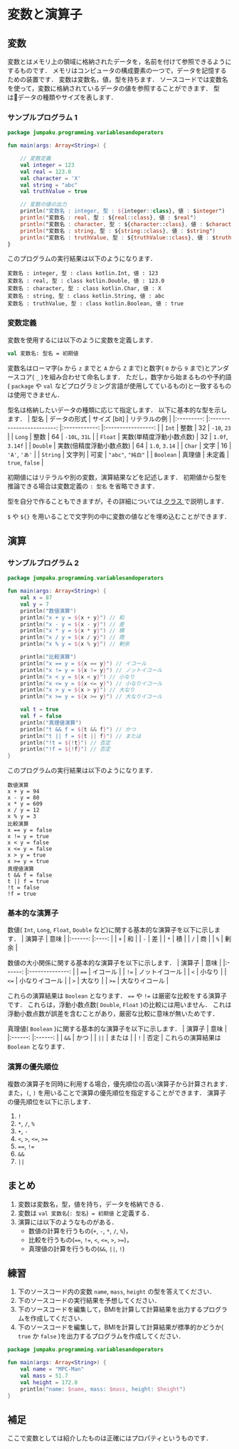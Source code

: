 # 変数と演算子

## 変数

変数とはメモリ上の領域に格納されたデータを，名前を付けて参照できるようにするものです．
メモリはコンピュータの構成要素の一つで，データを記憶するための装置です．
変数は変数名，値，型を持ちます．
ソースコードでは変数名を使って，変数に格納されているデータの値を参照することができます．
型はデータの種類やサイズを表します．

### サンプルプログラム 1

```kt
package jumpaku.programming.variablesandoperators

fun main(args: Array<String>) {

    // 変数定義
    val integer = 123
    val real = 123.0
    val character = 'X'
    val string = "abc"
    val truthValue = true

    // 変数の値の出力
    println("変数名 : integer, 型 : ${integer::class}, 値 : $integer")
    println("変数名 : real, 型 : ${real::class}, 値 : $real")
    println("変数名 : character, 型 : ${character::class}, 値 : $character")
    println("変数名 : string, 型 : ${string::class}, 値 : $string")
    println("変数名 : truthValue, 型 : ${truthValue::class}, 値 : $truthValue")
}
```

このプログラムの実行結果は以下のようになります．
```
変数名 : integer, 型 : class kotlin.Int, 値 : 123
変数名 : real, 型 : class kotlin.Double, 値 : 123.0
変数名 : character, 型 : class kotlin.Char, 値 : X
変数名 : string, 型 : class kotlin.String, 値 : abc
変数名 : truthValue, 型 : class kotlin.Boolean, 値 : true
```

### 変数定義

変数を使用するには以下のように変数を定義します．
```kt
val 変数名: 型名 = 初期値
```
変数名はローマ字(`a` から `z` までと `A` から `Z` まで)と数字( `0` から `9` まで)とアンダースコア( `_` )を組み合わせて命名します．
ただし，数字から始まるものや予約語( `package` や `val` などプログラミング言語が使用してているもの)と一致するものは使用できません．

型名は格納したいデータの種類に応じて指定します．
以下に基本的な型を示します．
|    型名   	|       データの形式       	| サイズ [bit] 	|      リテラルの例     	|
|:---------:	|:------------------------:	|:------------:	|:-----------------:	|
| `Int`     	| 整数                     	|           32 	| `-10`, `23`       	|
| `Long`    	| 整数                     	|           64 	| `-10L`, `31L`     	|
| `Float`   	| 実数(単精度浮動小数点数) 	|           32 	| `1.0f`, `3.14f`   	|
| `Double`  	| 実数(倍精度浮動小数点数) 	|           64 	| `1.0`, `3.14`     	|
| `Char`    	| 文字                     	|           16 	| `'A'`, `'あ'`     	|
| `String`  	| 文字列                   	|         可変 	| `"abc"`, `"純白"` 	|
| `Boolean` 	| 真理値                   	|       未定義 	| `true`, `false`   	|

初期値にはリテラルや別の変数，演算結果などを記述します．
初期値から型を推論できる場合は変数定義の `: 型名` を省略できます．

型を自分で作ることもできますが，その詳細については[ クラス ](./Classes.md)で説明します．

`$` や `${}` を用いることで文字列の中に変数の値などを埋め込むことができます．

## 演算

### サンプルプログラム 2
```kt
package jumpaku.programming.variablesandoperators

fun main(args: Array<String>) {
    val x = 87
    val y = 7
    println("数値演算")
    println("x + y = ${x + y}") // 和
    println("x - y = ${x - y}") // 差
    println("x * y = ${x * y}") // 積
    println("x / y = ${x / y}") // 商
    println("x % y = ${x % y}") // 剰余

    println("比較演算")
    println("x == y = ${x == y}") // イコール
    println("x != y = ${x != y}") // ノットイコール
    println("x < y = ${x < y}") // 小なり
    println("x <= y = ${x <= y}") // 小なりイコール
    println("x > y = ${x > y}") // 大なり
    println("x >= y = ${x >= y}") // 大なりイコール

    val t = true
    val f = false
    println("真理値演算")
    println("t && f = ${t && f}") // かつ
    println("t || f = ${t || f}") // または
    println("!t = ${!t}") // 否定
    println("!f = ${!f}") // 否定
}
```
このプログラムの実行結果は以下のようになります．
```
数値演算
x + y = 94
x - y = 80
x * y = 609
x / y = 12
x % y = 3
比較演算
x == y = false
x != y = true
x < y = false
x <= y = false
x > y = true
x >= y = true
真理値演算
t && f = false
t || f = true
!t = false
!f = true
```
### 基本的な演算子

数値( `Int`, `Long`, `Float`, `Double` など)に関する基本的な演算子を以下に示します．
| 演算子 	| 意味 	|
|:------:	|:----:	|
|   `+`  	|  和  	|
|   `-`  	|  差  	|
|   `*`  	|  積  	|
|   `/`  	|  商  	|
|   `%`  	| 剰余 	|

数値の大小関係に関する基本的な演算子を以下に示します．
| 演算子 	|      意味      	|
|:------:	|:--------------:	|
|  `==`  	|    イコール    	|
|  `!=`  	| ノットイコール 	|
|   `<`  	|     小なり     	|
|  `<=`  	| 小なりイコール 	|
|   `>`  	|     大なり     	|
|  `>=`  	| 大なりイコール 	|

これらの演算結果は `Boolean` となります．
`==` や `!=` は厳密な比較をする演算子です．
これらは，浮動小数点数( `Double`, `Float` )の比較には用いません．
これは浮動小数点数が誤差を含むことがあり，厳密な比較に意味が無いためです．

真理値( `Boolean` )に関する基本的な演算子を以下に示します．
| 演算子 	|  意味  	|
|:------:	|:------:	|
|  `&&`  	|  かつ  	|
|  `||`  	| または 	|
|   `!`  	|  否定  	|
これらの演算結果は `Boolean` となります．

### 演算の優先順位

複数の演算子を同時に利用する場合，優先順位の高い演算子から計算されます．
また，`(`, `)` を用いることで演算の優先順位を指定することができます．
演算子の優先順位を以下に示します．

1. `!`
1. `*`, `/`, `%`
1. `+`, `-`
1. `<`, `>`, `<=`, `>=`
1. `==`, `!=`
1. `&&`
1. `||`

## まとめ

1. 変数は変数名，型，値を持ち，データを格納できる．
1. 変数は `val 変数名`(`: 型名`)` = 初期値` と定義する．
1. 演算には以下のようなものがある．
    * 数値の計算を行うもの(`+`, `-`, `*`, `/`, `%`)，
    * 比較を行うもの(`==`, `!=`, `<`, `<=`, `>`, `>=`)，
    * 真理値の計算を行うもの(`&&`, `||`, `!`)

## 練習

1. 下のソースコード内の変数 `name`, `mass`, `height` の型を答えてください．
1. 下のソースコードの実行結果を予想してください．
1. 下のソースコードを編集して，BMIを計算して計算結果を出力するプログラムを作成してください．
1. 下のソースコードを編集して，BMIを計算して計算結果が標準的かどうか( `true` か `false` )を出力するプログラムを作成してください．

```kt
package jumpaku.programming.variablesandoperators

fun main(args: Array<String>) {
    val name = "MPC-Man"
    val mass = 51.7
    val height = 172.8
    println("name: $name, mass: $mass, height: $height")
}
```

## 補足

ここで変数としては紹介したものは正確にはプロパティというものです．